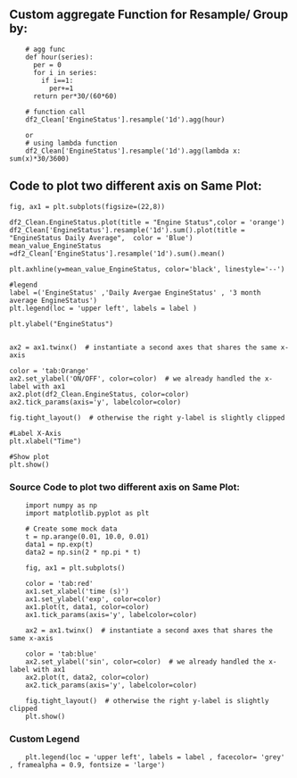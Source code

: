 ## Custom aggregate Function for Resample/ Group by:
        # agg func
        def hour(series):
          per = 0
          for i in series:
            if i==1:
              per+=1
          return per*30/(60*60)
        
        # function call
        df2_Clean['EngineStatus'].resample('1d').agg(hour)
        
        or
        # using lambda function
        df2_Clean['EngineStatus'].resample('1d').agg(lambda x: sum(x)*30/3600)

## Code to plot two different axis on Same Plot:

    fig, ax1 = plt.subplots(figsize=(22,8))

    df2_Clean.EngineStatus.plot(title = "Engine Status",color = 'orange')
    df2_Clean['EngineStatus'].resample('1d').sum().plot(title = "EngineStatus Daily Average",  color = 'Blue')
    mean_value_EngineStatus =df2_Clean['EngineStatus'].resample('1d').sum().mean()

    plt.axhline(y=mean_value_EngineStatus, color='black', linestyle='--')

    #legend
    label =('EngineStatus' ,'Daily Avergae EngineStatus' , '3 month average EngineStatus')
    plt.legend(loc = 'upper left', labels = label )

    plt.ylabel("EngineStatus")


    ax2 = ax1.twinx()  # instantiate a second axes that shares the same x-axis

    color = 'tab:Orange'
    ax2.set_ylabel('ON/OFF', color=color)  # we already handled the x-label with ax1
    ax2.plot(df2_Clean.EngineStatus, color=color)
    ax2.tick_params(axis='y', labelcolor=color)

    fig.tight_layout()  # otherwise the right y-label is slightly clipped

    #Label X-Axis
    plt.xlabel("Time")

    #Show plot
    plt.show()



### Source Code to plot two different axis on Same Plot:

        import numpy as np
        import matplotlib.pyplot as plt

        # Create some mock data
        t = np.arange(0.01, 10.0, 0.01)
        data1 = np.exp(t)
        data2 = np.sin(2 * np.pi * t)

        fig, ax1 = plt.subplots()

        color = 'tab:red'
        ax1.set_xlabel('time (s)')
        ax1.set_ylabel('exp', color=color)
        ax1.plot(t, data1, color=color)
        ax1.tick_params(axis='y', labelcolor=color)

        ax2 = ax1.twinx()  # instantiate a second axes that shares the same x-axis

        color = 'tab:blue'
        ax2.set_ylabel('sin', color=color)  # we already handled the x-label with ax1
        ax2.plot(t, data2, color=color)
        ax2.tick_params(axis='y', labelcolor=color)

        fig.tight_layout()  # otherwise the right y-label is slightly clipped
        plt.show()
        
        
### Custom Legend 
        plt.legend(loc = 'upper left', labels = label , facecolor= 'grey' , framealpha = 0.9, fontsize = 'large')
